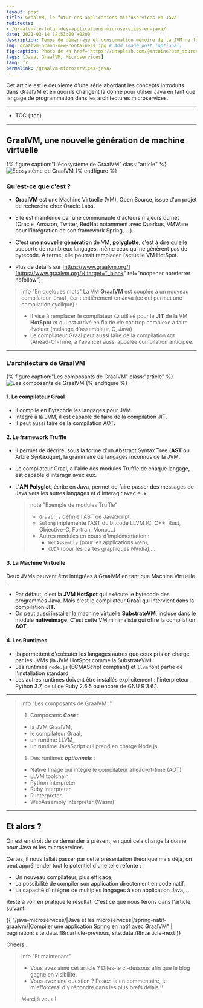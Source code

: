 ```yaml
---
layout: post
title: GraalVM, le futur des applications microservices en Java
redirects:
- /graalvm-le-futur-des-applications-microservices-en-java/
date: 2021-03-14 12:53:00 +0200
description: Temps de démarrage et consommation mémoire de la JVM ne font pas de Java le candidat idéal pour développer des microservices. Mais GraalVM pourrait bien changer la donne...
img: graalvm-brand-new-containers.jpg # Add image post (optional)
fig-caption: Photo de <a href="https://unsplash.com/@ant0ine?utm_source=unsplash&utm_medium=referral&utm_content=creditCopyText">Antoine Petitteville</a> sur <a href="https://unsplash.com/s/photos/containers?utm_source=unsplash&utm_medium=referral&utm_content=creditCopyText">Unsplash</a> # Add figcaption (optional)
tags: [Java, GraalVM, Microservices]
lang: fr
permalink: /graalvm-microservices-java/
---
```


Cet article est le deuxième d'une série abordant les concepts introduits dans GraalVM et en quoi ils changent la donne pour utilser Java en tant que langage de programmation dans les architectures microservices.

<!--more-->

<hr class="hr-text" data-content="Plan">

* TOC
{:toc}

<hr class="hr-text" data-content="Nouvelle VM">

## GraalVM, une nouvelle génération de machine virtuelle

{% figure caption:"L'écosystème de GraalVM" class:"article" %}
![Ecosystème de GraalVM]({{site.baseurl}}/assets/img/graalvm-ecosystem.png)
{% endfigure %}

### Qu'est-ce que c'est ?

* **GraalVM** est une Machine Virtuelle (VM), Open Source, issue d'un projet de recherche chez Oracle Labs.
* Elle est maintenue par une communauté d'acteurs majeurs du net (Oracle, Amazon, Twitter, RedHat notamment avec Quarkus, VMWare pour l'intégration de son framework Spring, ...).

* C'est une **nouvelle génération** de VM, **polyglotte**, c'est à dire qu'elle supporte de nombreux langages, même ceux qui ne génèrent pas de bytecode. A terme, elle pourrait remplacer l'actuelle VM HotSpot.

* Plus de détails sur [https://www.graalvm.org/](https://www.graalvm.org/){:target="_blank" rel="noopener noreferrer nofollow"}

> info "En quelques mots"
> La VM **GraalVM** est couplée à un nouveau compilateur, `Graal`, écrit entièrement en Java (ce qui permet une compilation cyclique) :
> * Il vise à remplacer le compilateur `C2` utilisé pour le **JIT** de la VM **HotSpot** et qui est arrivé en fin de vie car trop complexe à faire évoluer (mélange d'assembleur, C, Java)
> * Le compilateur Graal peut aussi faire de la compilation `AOT` (Ahead-Of-Time, à l'avance) aussi appelée compilation anticipée.

<hr class="hr-text" data-content=Architecture>

### L'architecture de GraalVM

{% figure caption:"Les composants de GraalVM" class:"article" %}
![Les composants de GraalVM]({{site.baseurl}}/assets/img/graalvm-components.jpg)
{% endfigure %}


#### 1. Le compilateur Graal

* Il compile en Bytecode les langages pour JVM.
* Intégré à la JVM, il est capable de faire de la compilation JIT.
* Il peut aussi faire de la compilation AOT.

#### 2. Le framework Truffle

* Il permet de décrire, sous la forme d'un Abstract Syntax Tree (**AST** ou Arbre Syntaxique), la grammaire de langages inconnus de la JVM.
* Le compilateur Graal, à l'aide des modules Truffle de chaque langage, est capable d'interagir avec eux.
* L'**API Polyglot**, écrite en Java, permet de faire passer des messages de Java vers les autres langages et d'interagir avec eux.

	> note "Exemple de modules Truffle"	
	> * `Graal.js` définie l'AST de JavaScript.
	> * `Sulong` implémente l'AST du bitcode LLVM (C, C++, Rust, Objective-C, Fortran, Mono,...)
	> * Autres modules en cours d'implémentation : 
	>   * `WebAssembly` (pour les applications web), 
	>   * `CUDA` (pour les cartes graphiques NVidia),...

#### 3. La Machine Virtuelle

Deux JVMs peuvent être intégrées à GraalVM en tant que Machine Virtuelle :
* Par défaut, c'est la **JVM HotSpot** qui exécute le bytecode des programmes Java. Mais c'est le compilateur **Graal** qui intervient dans la compilation **JIT**.
* On peut aussi installer la machine virtuelle **SubstrateVM**, incluse dans le module **nativeimage**. C'est cette VM minimaliste qui offre la compilation **AOT**.

#### 4. Les Runtimes

* Ils permettent d'exécuter les langages autres que ceux pris en charge par les JVMs (la JVM HotSpot comme la SubstrateVM).
* Les runtimes `node.js` (ECMAScript compliant) et `llvm` font partie de l'installation standard.
* Les autres runtimes doivent être installés explicitement : l'interpréteur Python 3.7, celui de Ruby 2.6.5 ou encore de GNU R 3.6.1.

<hr class="hr-text" data-content="Résumé">

> info "Les composants de GraalVM :"
> 
> 1. Composants ***Core*** :
> 
> 	* la JVM GraalVM,
> 	* le compilateur Graal,
> 	* un runtime LLVM,
> 	* un runtime JavaScript qui prend en charge Node.js
> 
> 1. Des runtimes ***optionnels*** :
> 
> 	* Native Image qui intègre le compilateur ahead-of-time (AOT)
> 	* LLVM toolchain
> 	* Python interpreter
> 	* Ruby interpreter
> 	* R interpreter
> 	* WebAssembly interpreter (Wasm)

<hr class="hr-text" data-content="Conclusion">

## Et alors ?

On est en droit de se demander à présent, en quoi cela change la donne pour Java et les microservices. 

Certes, il nous fallait passer par cette présentation théorique mais déjà, on peut appréhender tout le potentiel d'une telle refonte :
* Un nouveau compilateur, plus efficace,
* La possibilité de compiler son application directement en code natif,
* La capacité d'intégrer de multiples langages à son application Java,...

Reste à voir en pratique le résultat. C'est ce que nous ferons dans l'article suivant.

{{ "/java-microservices/|Java et les microservices|/spring-natif-graalvm/|Compiler une application Spring en natif avec GraalVM" | pagination: site.data.i18n.article-previous, site.data.i18n.article-next }}

Cheers...

> info "Et maintenant"
> * Vous avez aimé cet article ? Dites-le ci-dessous afin que le blog gagne en visibilité.
> * Vous avez une question ? Posez-la en commentaire, je m'efforcerai d'y répondre dans les plus brefs délais !!
> 
> Merci à vous !
>
